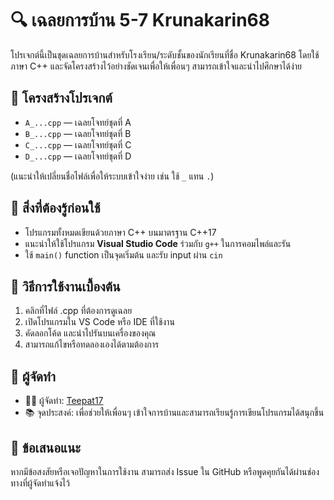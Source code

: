 # 🔍 เฉลยการบ้าน 5-7 Krunakarin68

โปรเจกต์นี้เป็นชุดเฉลยการบ้านสำหรับโรงเรียน/ระดับชั้นของนักเรียนที่ชื่อ Krunakarin68 โดยใช้ภาษา C++ และจัดโครงสร้างไว้อย่างชัดเจนเพื่อให้เพื่อนๆ สามารถเข้าใจและนำไปศึกษาได้ง่าย

## 📁 โครงสร้างโปรเจกต์

- `A_...cpp` — เฉลยโจทย์ชุดที่ A
- `B_...cpp` — เฉลยโจทย์ชุดที่ B
- `C_...cpp` — เฉลยโจทย์ชุดที่ C
- `D_...cpp` — เฉลยโจทย์ชุดที่ D

(แนะนำให้เปลี่ยนชื่อไฟล์เพื่อให้ระบบเข้าใจง่าย เช่น ใช้ `_` แทน `.`)

## 🧠 สิ่งที่ต้องรู้ก่อนใช้

- โปรแกรมทั้งหมดเขียนด้วยภาษา C++ บนมาตรฐาน C++17
- แนะนำให้ใช้โปรแกรม **Visual Studio Code** ร่วมกับ `g++` ในการคอมไพล์และรัน
- ใช้ `main()` function เป็นจุดเริ่มต้น และรับ input ผ่าน `cin`

## 🚀 วิธีการใช้งานเบื้องต้น

1. คลิกที่ไฟล์ .cpp ที่ต้องการดูเฉลย
2. เปิดโปรแกรมใน VS Code หรือ IDE ที่ใช้งาน
3. คัดลอกโค้ด และนำไปรันบนเครื่องของคุณ
4. สามารถแก้ไขหรือทดลองเองได้ตามต้องการ

## 🤝 ผู้จัดทำ

- 👨‍💻 ผู้จัดทำ: [Teepat17](https://github.com/Teepat17)
- 📚 จุดประสงค์: เพื่อช่วยให้เพื่อนๆ เข้าใจการบ้านและสามารถเรียนรู้การเขียนโปรแกรมได้สนุกขึ้น

## 💬 ข้อเสนอแนะ

หากมีข้อสงสัยหรือเจอปัญหาในการใช้งาน สามารถส่ง Issue ใน GitHub หรือพูดคุยกันได้ผ่านช่องทางที่ผู้จัดทำแจ้งไว้
